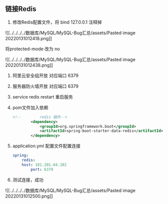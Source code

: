 ## 链接Redis

1.  修改Redis配置文件，将 bind 127.0.0.1 注释掉

![[../../../../数据库/MySQL/MySQL-Bug汇总/assets/Pasted image 20220131012418.png]]

将protected-mode 改为 no

![[../../../../数据库/MySQL/MySQL-Bug汇总/assets/Pasted image 20220131012438.png]]

1.  阿里云安全组开放 对应端口 6379
2.  服务器防火墙开放 对应端口 6379
3.  service redis restart 重启服务
4.  pom文件加入依赖
    
    ```xml
    <!--        redis 插件-->
            <dependency>
                <groupId>org.springframework.boot</groupId>
                <artifactId>spring-boot-starter-data-redis</artifactId>
            </dependency>
    ```
    
5.  application.yml 配置文件配置连接
    
    ```yaml
    spring:
    	redis:
        host: 101.201.64.102
    		port: 6379
    ```
    
6.  测试连接，成功
    
![[../../../../数据库/MySQL/MySQL-Bug汇总/assets/Pasted image 20220131012500.png]]

